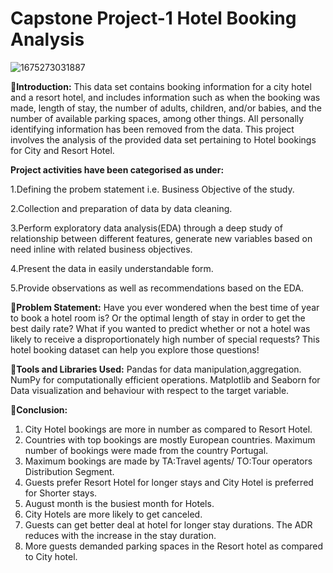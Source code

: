 # Capstone Project-1  Hotel Booking Analysis
![1675273031887](https://user-images.githubusercontent.com/123679128/216120427-4afd9131-cc27-4837-9c64-6ad9df453eca.jpg)

📖**Introduction:** This data set contains booking information for a city hotel and a resort hotel, and includes information such as when the booking was made, length of stay, the number of adults, children, and/or babies, and the number of available parking spaces, among other things. All personally identifying information has been removed from the data.
This project involves the analysis of the provided data set pertaining to Hotel bookings for City and Resort Hotel.

**Project activities have been categorised as under:**

1.Defining the probem statement i.e. Business Objective of the study.

2.Collection and preparation of data by data cleaning.

3.Perform exploratory data analysis(EDA) through a deep study of relationship between different features, generate new variables based on need inline with related business objectives.

4.Present the data in easily understandable form.

5.Provide observations as well as recommendations based on the EDA.

📖**Problem Statement:** Have you ever wondered when the best time of year to book a hotel room is? Or the optimal length of stay in order to get the best daily rate? What if you wanted to predict whether or not a hotel was likely to receive a disproportionately high number of special requests? This hotel booking dataset can help you explore those questions!

📖**Tools and Libraries Used:** Pandas for data manipulation,aggregation.
 NumPy for computationally efficient operations.
 Matplotlib and Seaborn for Data visualization and behaviour with respect to the target variable.

📖**Conclusion:**

1) City Hotel bookings are more in number as compared to Resort Hotel.
2) Countries with top bookings are mostly European countries. Maximum number of bookings were made from the country Portugal.
3) Maximum bookings are made by TA:Travel agents/ TO:Tour operators Distribution Segment.
4) Guests prefer Resort Hotel for longer stays and City Hotel is preferred for Shorter stays.
5) August month is the busiest month for Hotels.
6) City Hotels are more likely to get canceled.
7) Guests can get better deal at hotel for longer stay durations. The ADR reduces with the increase in the stay duration.
8) More guests demanded parking spaces in the Resort hotel as compared to City hotel.
